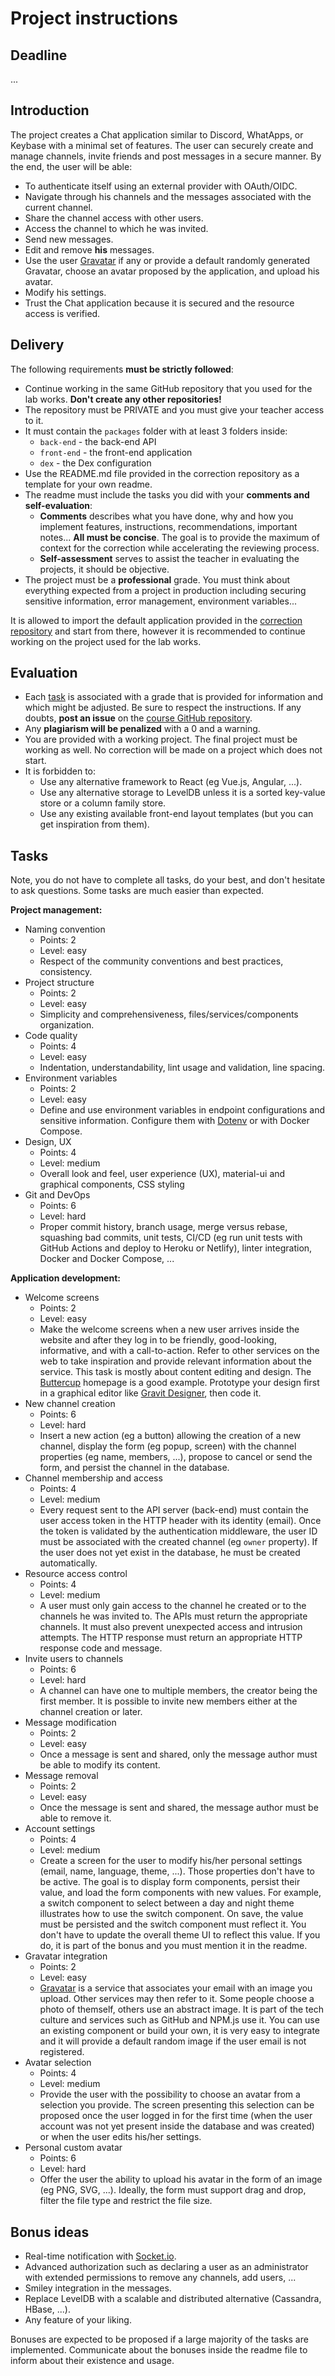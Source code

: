 
# Project instructions

## Deadline

...

## Introduction

The project creates a Chat application similar to Discord, WhatApps, or Keybase with a minimal set of features. The user can securely create and manage channels, invite friends and post messages in a secure manner. By the end, the user will be able:

* To authenticate itself using an external provider with OAuth/OIDC.
* Navigate through his channels and the messages associated with the current channel.
* Share the channel access with other users.
* Access the channel to which he was invited.
* Send new messages.
* Edit and remove **his** messages.
* Use the user [Gravatar](https://en.gravatar.com/) if any or provide a default randomly generated Gravatar, choose an avatar proposed by the application, and upload his avatar.
* Modify his settings.
* Trust the Chat application because it is secured and the resource access is verified.

## Delivery

The following requirements **must be strictly followed**:

* Continue working in the same GitHub repository that you used for the lab works. **Don't create any other repositories!**
* The repository must be PRIVATE and you must give your teacher access to it.
* It must contain the `packages` folder with at least 3 folders inside:
  * `back-end` - the back-end API
  * `front-end` - the front-end application
  * `dex` - the Dex configuration
* Use the README.md file provided in the correction repository as a template for your own readme.
* The readme must include the tasks you did with your **comments and self-evaluation**:
  * **Comments** describes what you have done, why and how you implement features, instructions, recommendations, important notes... **All must be concise**. The goal is to provide the maximum of context for the correction while accelerating the reviewing process.
  * **Self-assessment** serves to assist the teacher in evaluating the projects, it should be objective.
* The project must be a **professional** grade. You must think about everything expected from a project in production including securing sensitive information, error management, environment variables...

It is allowed to import the default application provided in the [correction repository](./README.md#supporting-materials-corrections) and start from there, however it is recommended to continue working on the project used for the lab works.

## Evaluation

* Each [task](#task) is associated with a grade that is provided for information and which might be adjusted. Be sure to respect the instructions. If any doubts, **post an issue** on the [course GitHub repository](https://github.com/adaltas/ece-webtech-2022-spring/).
* Any **plagiarism will be penalized** with a 0 and a warning.
* You are provided with a working project. The final project must be working as well. No correction will be made on a project which does not start.
* It is forbidden to:
  * Use any alternative framework to React (eg Vue.js, Angular, ...).
  * Use any alternative storage to LevelDB unless it is a sorted key-value store or a column family store.
  * Use any existing available front-end layout templates (but you can get inspiration from them).

## Tasks

Note, you do not have to complete all tasks, do your best, and don't hesitate to ask questions. Some tasks are much easier than expected.

**Project management:**

* Naming convention
  * Points: 2
  * Level: easy
  * Respect of the community conventions and best practices, consistency.
* Project structure
  * Points: 2
  * Level: easy
  * Simplicity and comprehensiveness, files/services/components organization.
* Code quality
  * Points: 4
  * Level: easy
  * Indentation, understandability, lint usage and validation, line spacing.
* Environment variables
  * Points: 2
  * Level: easy
  * Define and use environment variables in endpoint configurations and sensitive information. Configure them with [Dotenv](https://www.npmjs.com/package/dotenv) or with Docker Compose.
* Design, UX
  * Points: 4
  * Level: medium
  * Overall look and feel, user experience (UX), material-ui and graphical components, CSS styling
* Git and DevOps
  * Points: 6
  * Level: hard
  * Proper commit history, branch usage, merge versus rebase, squashing bad commits, unit tests, CI/CD (eg run unit tests with GitHub Actions and deploy to Heroku or Netlify), linter integration, Docker and Docker Compose, ...

**Application development:**

* Welcome screens
  * Points: 2
  * Level: easy
  * Make the welcome screens when a new user arrives inside the website and after they log in to be friendly, good-looking, informative, and with a call-to-action. Refer to other services on the web to take inspiration and provide relevant information about the service. This task is mostly about content editing and design. The [Buttercup](https://buttercup.pw/) homepage is a good example. Prototype your design first in a graphical editor like [Gravit Designer](https://www.designer.io/en/), then code it.
* New channel creation
  * Points: 6
  * Level: hard
  * Insert a new action (eg a button) allowing the creation of a new channel, display the form (eg popup, screen) with the channel properties (eg name, members, ...), propose to cancel or send the form, and persist the channel in the database.
* Channel membership and access
  * Points: 4
  * Level: medium
  * Every request sent to the API server (back-end) must contain the user access token in the HTTP header with its identity (email). Once the token is validated by the authentication middleware, the user ID must be associated with the created channel (eg `owner` property). If the user does not yet exist in the database, he must be created automatically.
* Resource access control
  * Points: 4
  * Level: medium
  * A user must only gain access to the channel he created or to the channels he was invited to. The APIs must return the appropriate channels. It must also prevent unexpected access and intrusion attempts. The HTTP response must return an appropriate HTTP response code and message.
* Invite users to channels
  * Points: 6
  * Level: hard
  * A channel can have one to multiple members, the creator being the first member. It is possible to invite new members either at the channel creation or later.
* Message modification
  * Points: 2
  * Level: easy
  * Once a message is sent and shared, only the message author must be able to modify its content.
* Message removal
  * Points: 2
  * Level: easy
  * Once the message is sent and shared, the message author must be able to remove it.
* Account settings
  * Points: 4
  * Level: medium
  * Create a screen for the user to modify his/her personal settings (email, name, language, theme, ...). Those properties don't have to be active. The goal is to display form components, persist their value, and load the form components with new values. For example, a switch component to select between a day and night theme illustrates how to use the switch component. On save, the value must be persisted and the switch component must reflect it. You don't have to update the overall theme UI to reflect this value. If you do, it is part of the bonus and you must mention it in the readme.
* Gravatar integration
  * Points: 2
  * Level: easy
  * [Gravatar](https://en.gravatar.com/) is a service that associates your email with an image you upload. Other services may then refer to it. Some people choose a photo of themself, others use an abstract image. It is part of the tech culture and services such as GitHub and NPM.js use it. You can use an existing component or build your own, it is very easy to integrate and it will provide a default random image if the user email is not registered.
* Avatar selection
  * Points: 4
  * Level: medium
  * Provide the user with the possibility to choose an avatar from a selection you provide. The screen presenting this selection can be proposed once the user logged in for the first time (when the user account was not yet present inside the database and was created) or when the user edits his/her settings.
* Personal custom avatar
  * Points: 6
  * Level: hard
  * Offer the user the ability to upload his avatar in the form of an image (eg PNG, SVG, ...). Ideally, the form must support drag and drop, filter the file type and restrict the file size.

## Bonus ideas

* Real-time notification with [Socket.io](https://socket.io/).
* Advanced authorization such as declaring a user as an administrator with extended permissions to remove any channels, add users, ...
* Smiley integration in the messages.
* Replace LevelDB with a scalable and distributed alternative (Cassandra, HBase, ...).
* Any feature of your liking.

Bonuses are expected to be proposed if a large majority of the tasks are implemented. Communicate about the bonuses inside the readme file to inform about their existence and usage.
